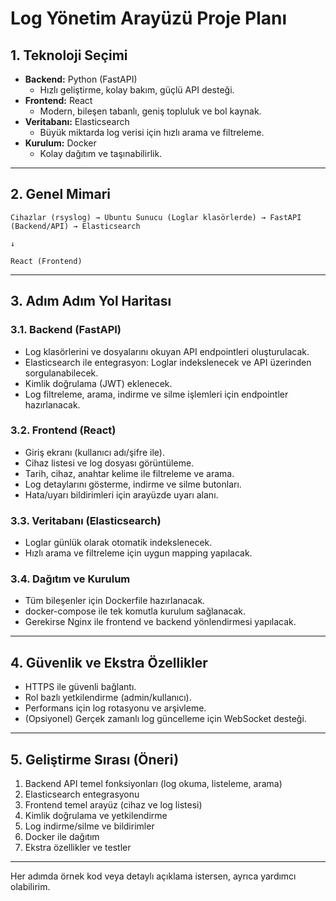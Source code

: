 # Log Yönetim Arayüzü Proje Planı

## 1. Teknoloji Seçimi

- **Backend:** Python (FastAPI)
  - Hızlı geliştirme, kolay bakım, güçlü API desteği.
- **Frontend:** React
  - Modern, bileşen tabanlı, geniş topluluk ve bol kaynak.
- **Veritabanı:** Elasticsearch
  - Büyük miktarda log verisi için hızlı arama ve filtreleme.
- **Kurulum:** Docker
  - Kolay dağıtım ve taşınabilirlik.

---

## 2. Genel Mimari

```
Cihazlar (rsyslog) → Ubuntu Sunucu (Loglar klasörlerde) → FastAPI (Backend/API) → Elasticsearch
                                                                                 ↓
                                                                       React (Frontend)
```

---

## 3. Adım Adım Yol Haritası

### 3.1. Backend (FastAPI)
- Log klasörlerini ve dosyalarını okuyan API endpointleri oluşturulacak.
- Elasticsearch ile entegrasyon: Loglar indekslenecek ve API üzerinden sorgulanabilecek.
- Kimlik doğrulama (JWT) eklenecek.
- Log filtreleme, arama, indirme ve silme işlemleri için endpointler hazırlanacak.

### 3.2. Frontend (React)
- Giriş ekranı (kullanıcı adı/şifre ile).
- Cihaz listesi ve log dosyası görüntüleme.
- Tarih, cihaz, anahtar kelime ile filtreleme ve arama.
- Log detaylarını gösterme, indirme ve silme butonları.
- Hata/uyarı bildirimleri için arayüzde uyarı alanı.

### 3.3. Veritabanı (Elasticsearch)
- Loglar günlük olarak otomatik indekslenecek.
- Hızlı arama ve filtreleme için uygun mapping yapılacak.

### 3.4. Dağıtım ve Kurulum
- Tüm bileşenler için Dockerfile hazırlanacak.
- docker-compose ile tek komutla kurulum sağlanacak.
- Gerekirse Nginx ile frontend ve backend yönlendirmesi yapılacak.

---

## 4. Güvenlik ve Ekstra Özellikler
- HTTPS ile güvenli bağlantı.
- Rol bazlı yetkilendirme (admin/kullanıcı).
- Performans için log rotasyonu ve arşivleme.
- (Opsiyonel) Gerçek zamanlı log güncelleme için WebSocket desteği.

---

## 5. Geliştirme Sırası (Öneri)
1. Backend API temel fonksiyonları (log okuma, listeleme, arama)
2. Elasticsearch entegrasyonu
3. Frontend temel arayüz (cihaz ve log listesi)
4. Kimlik doğrulama ve yetkilendirme
5. Log indirme/silme ve bildirimler
6. Docker ile dağıtım
7. Ekstra özellikler ve testler

---

Her adımda örnek kod veya detaylı açıklama istersen, ayrıca yardımcı olabilirim. 